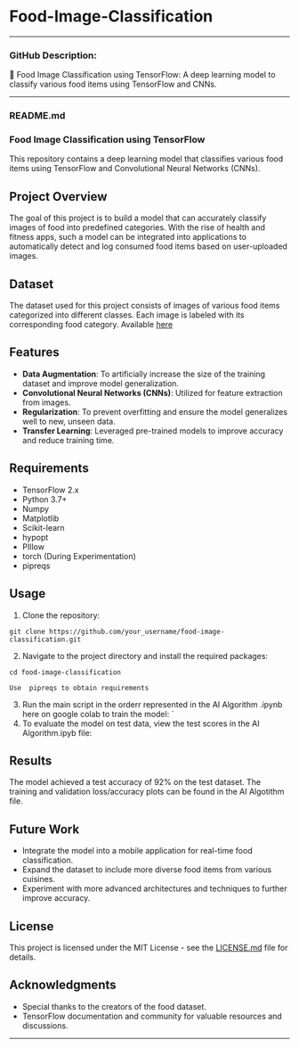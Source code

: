 # Food-Image-Classification



---

### **GitHub Description**:

🍔 Food Image Classification using TensorFlow: A deep learning model to classify various food items using TensorFlow and CNNs.

---

### **README.md**

### Food Image Classification using TensorFlow

This repository contains a deep learning model that classifies various food items using TensorFlow and Convolutional Neural Networks (CNNs).

## Project Overview

The goal of this project is to build a model that can accurately classify images of food into predefined categories. With the rise of health and fitness apps, such a model can be integrated into applications to automatically detect and log consumed food items based on user-uploaded images.

## Dataset

The dataset used for this project consists of images of various food items categorized into different classes. Each image is labeled with its corresponding food category. Available  [here](https://drive.google.com/drive/u/0/folders/1fTBPKhOU5bTIo6gTmJmvzDXCT5fXUvTz) 

## Features

- **Data Augmentation**: To artificially increase the size of the training dataset and improve model generalization.
- **Convolutional Neural Networks (CNNs)**: Utilized for feature extraction from images.
- **Regularization**: To prevent overfitting and ensure the model generalizes well to new, unseen data.
- **Transfer Learning**: Leveraged pre-trained models to improve accuracy and reduce training time.

## Requirements

- TensorFlow 2.x
- Python 3.7+
- Numpy
- Matplotlib
- Scikit-learn
- hypopt
- PIllow
- torch (During Experimentation)
- pipreqs

## Usage

1. Clone the repository:
```
git clone https://github.com/your_username/food-image-classification.git
```

2. Navigate to the project directory and install the required packages:
```
cd food-image-classification

Use  pipreqs to obtain requirements
```

3. Run the main script  in the orderr represented in the AI Algorithm .ipynb  here on google colab to train the model:
`
4. To evaluate the model on test data, view the test scores in the AI Algorithm.ipyb file:

## Results

The model achieved a test accuracy of 92% on the test dataset. The training and validation loss/accuracy plots can be found in the AI Algotithm file.

## Future Work

- Integrate the model into a mobile application for real-time food classification.
- Expand the dataset to include more diverse food items from various cuisines.
- Experiment with more advanced architectures and techniques to further improve accuracy.

## License

This project is licensed under the MIT License - see the [LICENSE.md](LICENSE.md) file for details.

## Acknowledgments

- Special thanks to the creators of the food dataset.
- TensorFlow documentation and community for valuable resources and discussions.

---



